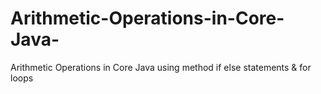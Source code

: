 # Arithmetic-Operations-in-Core-Java-
Arithmetic Operations in Core Java using method if else statements &amp; for loops
